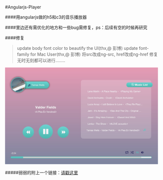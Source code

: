 #Angularjs-Player

####用angularjs做的h5和c3的音乐播放器

####里边还有需优化的地方和一些bug需修复，ps：后续有空的时候再研究

####修复
> update body font color to beautify the UI(thx,@ 彭博)
> update font-family for Mac User(thx,@ 彭博)
> 将src改成ng-src, href改成ng-href
> 修复无时无刻都可以进行........



![demo.jpg](demo.jpg)

#####弱弱的附上一个链接：[请戳这里](http://www.uselessblog.cn/JQM-me/player/)

